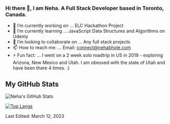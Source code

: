 ### Hi there 👋, I am Neha. A Full Stack Developer based in Toronto, Canada. 

- 🔭 I’m currently working on ... ELC Hackathon Project
- 🌱 I’m currently learning ... JavaScript Data Structures and Algorithms on Udemy
- 👯 I’m looking to collaborate on ... Any full stack projects
- 📫 How to reach me: ... Email: connect@nehabhole.com
- ⚡ Fun fact: ... I went on a 2 week solo roadtrip in US in 2019 - exploring Arizona, New Mexico and Utah. I am obessed with the state of Utah and have been there 4 times. :) 

## My GitHub Stats

<!-- <img src="https://github-readme-stats.vercel.app/api?username=bholeneha&show_icons=true&theme=radical&include_all_commits=true">|<a href="https://stackoverflow.com/users/story/5679285"></a> -->
![Neha's GitHub Stats](https://github-readme-stats.vercel.app/api?username=bholeneha&show_icons=true&theme=great-gatsby)
<!-- [![Top Langs](https://github-readme-stats.vercel.app/api/top-langs/?username=bholeneha)](https://github.com/anuraghazra/github-readme-stats) -->
[![Top Langs](https://github-readme-stats.vercel.app/api/top-langs/?username=bholeneha&hide=jupyter)](https://github.com/anuraghazra/github-readme-stats)




Last Edited: March 12, 2023
